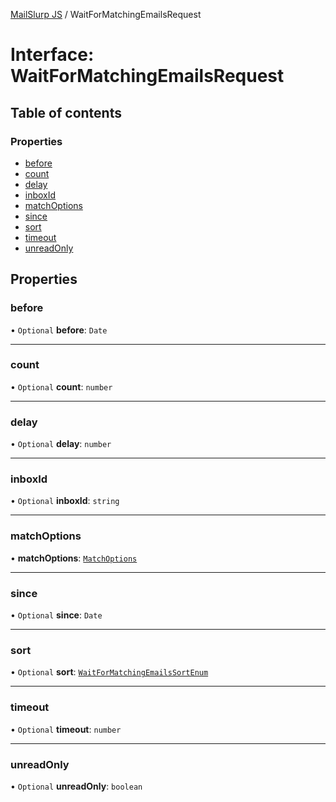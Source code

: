 [MailSlurp JS](../README.md) / WaitForMatchingEmailsRequest

# Interface: WaitForMatchingEmailsRequest

## Table of contents

### Properties

- [before](WaitForMatchingEmailsRequest.md#before)
- [count](WaitForMatchingEmailsRequest.md#count)
- [delay](WaitForMatchingEmailsRequest.md#delay)
- [inboxId](WaitForMatchingEmailsRequest.md#inboxid)
- [matchOptions](WaitForMatchingEmailsRequest.md#matchoptions)
- [since](WaitForMatchingEmailsRequest.md#since)
- [sort](WaitForMatchingEmailsRequest.md#sort)
- [timeout](WaitForMatchingEmailsRequest.md#timeout)
- [unreadOnly](WaitForMatchingEmailsRequest.md#unreadonly)

## Properties

### before

• `Optional` **before**: `Date`

___

### count

• `Optional` **count**: `number`

___

### delay

• `Optional` **delay**: `number`

___

### inboxId

• `Optional` **inboxId**: `string`

___

### matchOptions

• **matchOptions**: [`MatchOptions`](MatchOptions.md)

___

### since

• `Optional` **since**: `Date`

___

### sort

• `Optional` **sort**: [`WaitForMatchingEmailsSortEnum`](../enums/WaitForMatchingEmailsSortEnum.md)

___

### timeout

• `Optional` **timeout**: `number`

___

### unreadOnly

• `Optional` **unreadOnly**: `boolean`
